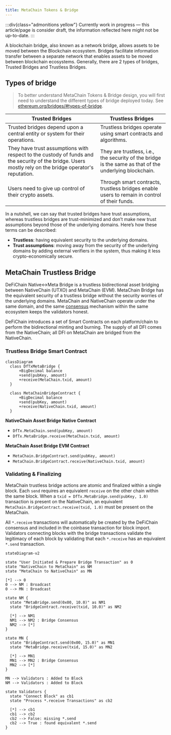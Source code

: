 ```yaml
---
title: MetaChain Tokens & Bridge
---
```


:::div{class="admonitions yellow"}
Currently work in progress — this article/page is consider draft, the information reflected here might not be
up-to-date.
:::

A blockchain bridge, also known as a network bridge, allows assets to be moved between the Blockchain ecosystem. Bridges
facilitate information transfer between a separate network that enables assets to be moved between blockchain
ecosystems. Generally, there are 2 types of bridges, Trusted Bridges and Trustless Bridges.

## Types of bridge

> To better understand MetaChain Tokens & Bridge design, you will first need to understand the different types of
> bridge deployed today. See [ethereum.org/bridges/#types-of-bridge](https://ethereum.org/en/bridges/#types-of-bridge).

| **Trusted Bridges**                                                                                                                                     | **Trustless Bridges**                                                                                  |
| ------------------------------------------------------------------------------------------------------------------------------------------------------- | ------------------------------------------------------------------------------------------------------ |
| Trusted bridges depend upon a central entity or system for their operations.                                                                            | Trustless bridges operate using smart contracts and algorithms.                                        |
| They have trust assumptions with respect to the custody of funds and the security of the bridge. Users mostly rely on the bridge operator's reputation. | They are trustless, i.e., the security of the bridge is the same as that of the underlying blockchain. |
| Users need to give up control of their crypto assets.                                                                                                   | Through smart contracts, trustless bridges enable users to remain in control of their funds.           |

In a nutshell, we can say that trusted bridges have trust assumptions, whereas trustless bridges are trust-minimized and
don’t make new trust assumptions beyond those of the underlying domains. Here’s how these terms can be described:

- **Trustless**: having equivalent security to the underlying domains.
- **Trust assumptions**: moving away from the security of the underlying domains by adding external verifiers in the
  system, thus making it less crypto-economically secure.

## MetaChain Trustless Bridge

DeFiChain Native<->Meta Bridge is a trustless bidirectional asset bridging between NativeChain (UTXO) and MetaChain
(EVM). MetaChain Bridge has the equivalent security of a trustless bridge without the security worries of the underlying
domains. MetaChain and NativeChain operate under the same domain, and the same [consensus](/consensus) mechanism within
the same ecosystem keeps the validators honest.

DeFiChain introduces a set of Smart Contracts on each platform/chain to perform the bidirectional minting and burning.
The supply of all DFI comes from the NativeChain; all DFI on MetaChain are bridged from the NativeChain.

### Trustless Bridge Smart Contract

```mermaid
classDiagram
  class DfTxMetaBridge {
      +BigDecimal balance
      +send(pubKey, amount)
      +receive(MetaChain.txid, amount)
  }

  class MetaChainBridgeContract {
      +BigDecimal balance
      +send(pubKey, amount)
      +receive(NativeChain.txid, amount)
  }
```

**NativeChain Asset Bridge Native Contract**

- `DfTx.MetaChain.send(pubKey, amount)`
- `DfTx.MetaBridge.receive(MetaChain.txid, amount)`

**MetaChain Asset Bridge EVM Contract**

- `MetaChain.BridgeContract.send(pubKey, amount)`
- `MetaChain.BridgeContract.receive(NativeChain.txid, amount)`

### Validating & Finalizing

MetaChain trustless bridge actions are atomic and finalized within a single block. Each `send` requires an
equivalent `receive` on the other chain within the same block. When a `txid = DfTx.MetaBridge.send(pubKey, 1.0)`
transaction is present on the NativeChain, an equivalent `MetaChain.BridgeContract.receive(txid, 1.0)` must be present
on the MetaChain.

All `*.receive` transactions will automatically be created by the DeFiChain consensus and included in the coinbase
transaction for block import. Validators connecting blocks with the bridge transactions validate the legitimacy of each
block by validating that each `*.receive` has an equivalent `*.send` transaction.

```mermaid
stateDiagram-v2

state "User Initiated & Prepare Bridge Transaction" as 0
state "NativeChain to MetaChain" as NM
state "MetaChain to NativeChain" as MN

[*] --> 0
0 --> NM : Broadcast
0 --> MN : Broadcast

state NM {
  state "MetaBridge.send(0x00, 10.0)" as NM1
  state "BridgeContract.receive(txid, 10.0)" as NM2

  [*] --> NM1
  NM1 --> NM2 : Bridge Consensus
  NM2 --> [*]
}

state MN {
  state "BridgeContract.send(0x00, 15.0)" as MN1
  state "MetaBridge.receive(txid, 15.0)" as MN2

  [*] --> MN1
  MN1 --> MN2 : Bridge Consensus
  MN2 --> [*]
}

MN --> Validators : Added to Block
NM --> Validators : Added to Block

state Validators {
  state "Connect Block" as cb1
  state "Process *.receive Transactions" as cb2

  [*] --> cb1
  cb1 --> cb2
  cb2 --> False: missing *.send
  cb2 --> True : found equivalent *.send
}
```

